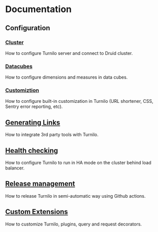 # Documentation

## Configuration

### [Cluster](configuration-cluster.md) 

How to configure Turnilo server and connect to Druid cluster.

### [Datacubes](configuration-datacubes.md) 

How to configure dimensions and measures in data cubes.

### [Customiztion](configuration-customizations.md)

How to configure built-in customization in Turnilo (URL shortener, CSS, Sentry error reporting, etc).

## [Generating Links](generating-links.md)

How to integrate 3rd party tools with Turnilo.

## [Health checking](health-checking.md)

How to configure Turnilo to run in HA mode on the cluster behind load balancer.

## [Release management](release-management.md)

How to release Turnilo in semi-automatic way using Github actions.

## [Custom Extensions](extending-turnilo.md)

How to customize Turnilo, plugins, query and request decorators.
